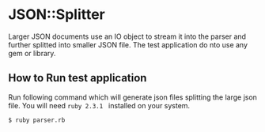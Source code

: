 # JSON::Splitter

Larger JSON documents use an IO object to stream it into the parser and further splitted into smaller JSON file. The test application do nto use any gem or library.


##  How to Run test application
Run following command which will generate json files splitting the large json file. You will need `ruby 2.3.1 ` installed on your system.

```shell
$ ruby parser.rb
```
